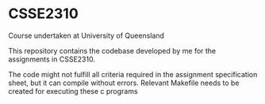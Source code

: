 # CSSE2310
Course undertaken at University of Queensland

This repository contains the codebase developed by me for the assignments in CSSE2310. 

The code might not fulfill all criteria required in the assignment specification sheet, but it can compile without errors.
Relevant Makefile needs to be created for executing these c programs
